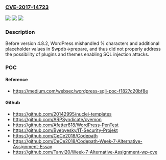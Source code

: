### [CVE-2017-14723](https://cve.mitre.org/cgi-bin/cvename.cgi?name=CVE-2017-14723)
![](https://img.shields.io/static/v1?label=Product&message=n%2Fa&color=blue)
![](https://img.shields.io/static/v1?label=Version&message=n%2Fa&color=blue)
![](https://img.shields.io/static/v1?label=Vulnerability&message=n%2Fa&color=brighgreen)

### Description

Before version 4.8.2, WordPress mishandled % characters and additional placeholder values in $wpdb->prepare, and thus did not properly address the possibility of plugins and themes enabling SQL injection attacks.

### POC

#### Reference
- https://medium.com/websec/wordpress-sqli-poc-f1827c20bf8e

#### Github
- https://github.com/20142995/nuclei-templates
- https://github.com/ARPSyndicate/cvemon
- https://github.com/Afetter618/WordPress-PenTest
- https://github.com/Byebyesky/IT-Security-Projekt
- https://github.com/CeCe2018/Codepath
- https://github.com/CeCe2018/Codepath-Week-7-Alternative-Assignment-Essay
- https://github.com/Tanvi20/Week-7-Alternative-Assignment-wp-cve

